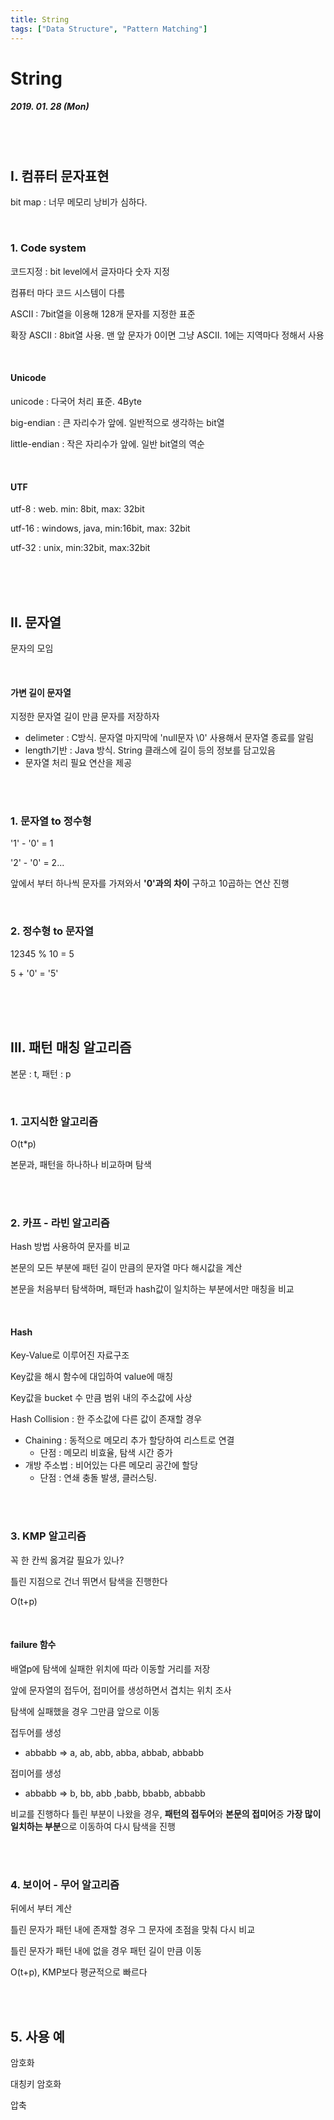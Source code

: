 ```yaml
---
title: String
tags: ["Data Structure", "Pattern Matching"]
---
```




# String

##### 2019. 01. 28 (Mon)

<br>

<br>

## I. 컴퓨터 문자표현

bit map : 너무 메모리 낭비가 심하다.

<br>

### 1. Code system

코드지정 : bit level에서 글자마다 숫자 지정

컴퓨터 마다 코드 시스템이 다름

ASCII : 7bit열을 이용해 128개 문자를 지정한 표준

확장 ASCII : 8bit열 사용. 맨 앞 문자가 0이면 그냥 ASCII. 1에는 지역마다 정해서 사용

<br>

#### Unicode

unicode : 다국어 처리 표준. 4Byte

big-endian : 큰 자리수가 앞에. 일반적으로 생각하는 bit열

little-endian : 작은 자리수가 앞에. 일반 bit열의 역순

<br>

#### UTF

utf-8 : web. min: 8bit, max: 32bit

utf-16 : windows, java, min:16bit, max: 32bit

utf-32 : unix, min:32bit, max:32bit

<br>

<br>

<br>

## II. 문자열

문자의 모임

<br>

#### 가변 길이 문자열

지정한 문자열 길이 만큼 문자를 저장하자

- delimeter : C방식. 문자열 마지막에 'null문자 \\0' 사용해서 문자열 종료를 알림
- length기반 : Java 방식. String 클래스에 길이 등의 정보를 담고있음
- 문자열 처리 필요 연산을 제공

<br>

<br>

### 1. 문자열 to 정수형

'1' - '0' = 1

'2' - '0' = 2...

앞에서 부터 하나씩 문자를 가져와서 **'0'과의 차이** 구하고 10곱하는 연산 진행

<br>

<r>

### 2. 정수형 to 문자열

12345 % 10 = 5

5 + '0' = '5'

<br>

<br>

<br>

## III. 패턴 매칭 알고리즘

본문 : t, 패턴 : p

<br>

### 1. 고지식한 알고리즘

O(t*p)

본문과, 패턴을 하나하나 비교하며 탐색

<br>

<br>

### 2. 카프 - 라빈 알고리즘

Hash 방법 사용하여 문자를 비교

본문의 모든 부분에 패턴 길이 만큼의 문자열 마다 해시값을 계산

본문을 처음부터 탐색하며, 패턴과 hash값이 일치하는 부분에서만 매칭을 비교

<br>

#### Hash

Key-Value로 이루어진 자료구조

Key값을 해시 함수에 대입하여 value에 매칭

Key값을 bucket 수 만큼 범위 내의 주소값에 사상

Hash Collision : 한 주소값에 다른 값이 존재할 경우
- Chaining : 동적으로 메모리 추가 할당하여 리스트로 연결
  - 단점 : 메모리 비효율, 탐색 시간 증가
- 개방 주소법 : 비어있는 다른 메모리 공간에 할당
  - 단점 : 연쇄 충돌 발생, 클러스팅.

<br>

<br>

### 3. KMP 알고리즘

꼭 한 칸씩 옳겨갈 필요가 있나?

틀린 지점으로 건너 뛰면서 탐색을 진행한다

O(t+p)

<br>

#### failure 함수

배열p에 탐색에 실패한 위치에 따라 이동할 거리를 저장

앞에 문자열의 접두어, 접미어를 생성하면서 겹치는 위치 조사

탐색에 실패했을 경우 그만큼 앞으로 이동

접두어를 생성

- abbabb => a, ab, abb, abba, abbab, abbabb

접미어를 생성

- abbabb => b, bb, abb ,babb, bbabb, abbabb

비교를 진행하다 틀린 부분이 나왔을 경우, **패턴의 접두어**와 **본문의 접미어**중 **가장 많이 일치하는 부분**으로 이동하여 다시 탐색을 진행

<br>

<br>

### 4. 보이어 - 무어 알고리즘

뒤에서 부터 계산

틀린 문자가 패턴 내에 존재할 경우 그 문자에 초점을 맞춰 다시 비교

틀린 문자가 패턴 내에 없을 경우 패턴 길이 만큼 이동

O(t+p), KMP보다 평균적으로 빠르다

<br>

<br>

## 5. 사용 예

암호화

대칭키 암호화

압축